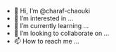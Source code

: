 - 👋 Hi, I’m @charaf-chaouki
- 👀 I’m interested in ...
- 🌱 I’m currently learning ...
- 💞️ I’m looking to collaborate on ...
- 📫 How to reach me ...

<!---
charaf-chaouki/charaf-chaouki is a ✨ special ✨ repository because its `README.md` (this file) appears on your GitHub profile.
You can click the Preview link to take a look at your changes.
--->
